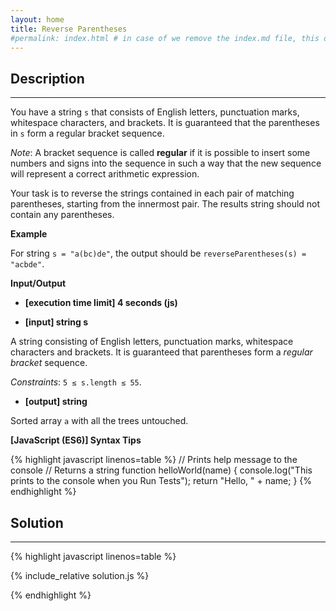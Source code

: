 ```yaml
---
layout: home
title: Reverse Parentheses
#permalink: index.html # in case of we remove the index.md file, this doc will be the index page
---
```


<div class="row">
<div class="columnStmt" markdown="1">

## Description
------

You have a string <code>s</code> that consists of English letters, punctuation marks, whitespace characters, and brackets. It is guaranteed that the parentheses in <code>s</code> form a regular bracket sequence.

*Note*: A bracket sequence is called **regular** if it is possible to insert some numbers and signs into the sequence in such a way that the new sequence will represent a correct arithmetic expression.

Your task is to reverse the strings contained in each pair of matching parentheses, starting from the innermost pair. The results string should not contain any parentheses.


**Example**

For string <code>s = "a(bc)de"</code>, the output should be
<code>reverseParentheses(s) = "acbde"</code>.


**Input/Output**

* **[execution time limit] 4 seconds (js)**

* **[input] string s**

A string consisting of English letters, punctuation marks, whitespace characters and brackets. It is guaranteed that parentheses form a *regular bracket* sequence.

*Constraints*:
<code>5 ≤ s.length ≤ 55</code>.

* **[output] string**

Sorted array <code>a</code> with all the trees untouched.

**[JavaScript (ES6)] Syntax Tips**

{% highlight javascript linenos=table %}
// Prints help message to the console
// Returns a string
function helloWorld(name) {
    console.log("This prints to the console when you Run Tests");
    return "Hello, " + name;
}
{% endhighlight %}

</div>
<div class="columnSol" markdown="1">

## Solution
------

{% highlight javascript linenos=table %}

{% include_relative solution.js %}

{% endhighlight %}

</div>
</div>